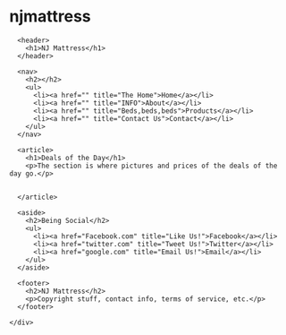njmattress
==========
<!DOCTYPE html>
<html>
  <head>
    <title>First Layout Example</title>
    <meta name="viewport" content="width=device-width, initial-scale=1.0">
  </head>
  
  <body>
    <div id="wrapper">
    
      <header>
        <h1>NJ Mattress</h1>
      </header>
    
      <nav>
        <h2></h2>
        <ul>
          <li><a href="" title="The Home">Home</a></li>
          <li><a href="" title="INFO">About</a></li>
          <li><a href="" title="Beds,beds,beds">Products</a></li>
          <li><a href="" title="Contact Us">Contact</a></li>
        </ul>
      </nav>
    
      <article>
        <h1>Deals of the Day</h1>
        <p>The section is where pictures and prices of the deals of the day go.</p>
      
        
      </article>
    
      <aside>
        <h2>Being Social</h2>
        <ul>
          <li><a href="Facebook.com" title="Like Us!">Facebook</a></li>
          <li><a href="twitter.com" title="Tweet Us!">Twitter</a></li>
          <li><a href="google.com" title="Email Us!">Email</a></li>
        </ul>
      </aside>
    
      <footer>
        <h2>NJ Mattress</h2>
        <p>Copyright stuff, contact info, terms of service, etc.</p>
      </footer>
      
    </div>
  </body>
</html>
